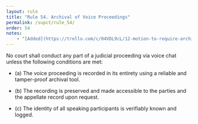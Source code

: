 ```yaml
---
layout: rule
title: "Rule 54. Archival of Voice Proceedings"
permalink: /supct/rule_54/
order: 54
notes:
    - "[Added](https://trello.com/c/04VDL9cL/12-motion-to-require-archival-of-voice-proceedings) on May 31st, 2025"
---
```


No court shall conduct any part of a judicial proceeding via voice chat unless the following conditions are met:

- (a) The voice proceeding is recorded in its entirety using a reliable and tamper-proof archival tool.

- (b) The recording is preserved and made accessible to the parties and the appellate record upon request.

- (c) The identity of all speaking participants is verifiably known and logged.
